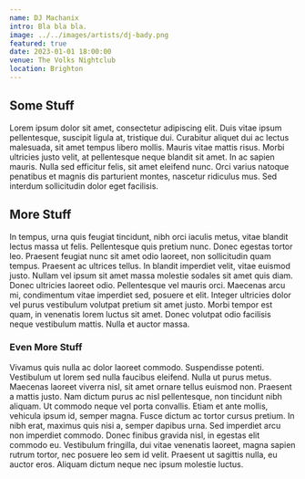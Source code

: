 ```yaml
---
name: DJ Machanix
intro: Bla bla bla.
image: ../../images/artists/dj-bady.png
featured: true
date: 2023-01-01 18:00:00
venue: The Volks Nightclub
location: Brighton
---
```


## Some Stuff

Lorem ipsum dolor sit amet, consectetur adipiscing elit. Duis vitae ipsum pellentesque, suscipit
ligula at, tristique dui. Curabitur aliquet dui ac lectus malesuada, sit amet tempus libero mollis.
Mauris vitae mattis risus. Morbi ultricies justo velit, at pellentesque neque blandit sit amet. In
ac sapien mauris. Nulla sed efficitur felis, sit amet eleifend nunc. Orci varius natoque penatibus
et magnis dis parturient montes, nascetur ridiculus mus. Sed interdum sollicitudin dolor eget
facilisis.

## More Stuff

In tempus, urna quis feugiat tincidunt, nibh orci iaculis metus, vitae blandit lectus massa ut
felis. Pellentesque quis pretium nunc. Donec egestas tortor leo. Praesent feugiat nunc sit amet odio
laoreet, non sollicitudin quam tempus. Praesent ac ultrices tellus. In blandit imperdiet velit,
vitae euismod justo. Nullam vel ipsum sit amet massa molestie sodales sit amet quis diam. Donec
ultricies laoreet odio. Pellentesque vel mauris orci. Maecenas arcu mi, condimentum vitae imperdiet
sed, posuere et elit. Integer ultricies dolor vel purus vestibulum volutpat pretium sit amet justo.
Morbi tempor est quam, in venenatis lorem luctus sit amet. Donec volutpat odio facilisis neque
vestibulum mattis. Nulla et auctor massa.

### Even More Stuff

Vivamus quis nulla ac dolor laoreet commodo. Suspendisse potenti. Vestibulum ut lorem sed nulla
faucibus eleifend. Nulla ut purus metus. Maecenas laoreet viverra nisl, sit amet ornare tellus
euismod non. Praesent a mattis justo. Nam dictum purus ac nisl pellentesque, non tincidunt nibh
aliquam. Ut commodo neque vel porta convallis. Etiam et ante mollis, vehicula ipsum id, semper
magna. Fusce dictum ac tortor cursus pretium. In nibh erat, maximus quis nisi a, semper dapibus
urna. Sed imperdiet arcu non imperdiet commodo. Donec finibus gravida nisl, in egestas elit commodo
eu. Vestibulum fringilla, dui vitae venenatis laoreet, magna sapien rutrum tortor, nec posuere leo
sem id velit. Praesent ut sagittis nulla, eu auctor eros. Aliquam dictum neque nec ipsum molestie
luctus.
